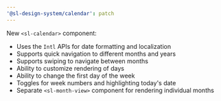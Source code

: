 ```yaml
---
'@sl-design-system/calendar': patch
---
```


New `<sl-calendar>` component:
- Uses the `Intl` APIs for date formatting and localization
- Supports quick navigation to different months and years
- Supports swiping to navigate between months
- Ability to customize rendering of days
- Ability to change the first day of the week
- Toggles for week numbers and highlighting today's date
- Separate `<sl-month-view>` component for rendering individual months
